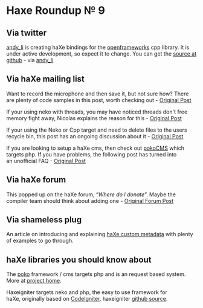 [_template]: ../templates/roundup.html
# Haxe Roundup № 9

## Via twitter
[andy_li][link 1] is creating haXe bindings for the [openframeworks][link 2] cpp library. It is under active development, so expect it to change. You can get the [source at github][link 3] - via [andy_li][link 4]

## Via haXe mailing list
Want to record the microphone and then save it, but not sure how? There are plenty of code samples in this post, worth checking out - [Original Post][link 5]

If your using neko with threads, you may have noticed threads don't free memory fight away, Nicolas explains the reason for this - [Original Post][link 6]

If your using the Neko or Cpp target and need to delete files to the users recycle bin, this post has an ongoing discussion about it - [Original Post][link 7]

If you are looking to setup a haXe cms, then check out [pokoCMS][link 8] which targets php. If you have problems, the following post has turned into an unofficial FAQ - [Original Post][link 9]

## Via haXe forum
This popped up on the haXe forum, “*Where do I donate*”. Maybe the compiler team should think about adding one - [Original Forum Post][link 10]

## Via shameless plug
An article on introducing and explaining [haXe custom metadata][link 11] with plenty of examples to go through.

## haXe libraries you should know about
The [poko][link 12] framework / cms targets php and is an request based system. More at [project home][link 13].

Haxeigniter targets neko and php, the easy to use framework for haXe, originally based on [CodeIgniter][link 14]. haxeigniter [github source][link 15].

[link 1]: http://twitter.com/andy_li "@andy_li"
[link 2]: http://www.openframeworks.cc/ "OpenFrameworks"
[link 3]: http://github.com/andyli/hxOpenFrameworks "Github haXe bindings for openframeworks cpp library"
[link 4]: http://twitter.com/andy_li "@andy_li"
[link 5]: http://haxe.1354130.n2.nabble.com/record-mp3-td5459895.html#a5459895 "Record Microphone in haXe - haXe Mailing List"
[link 6]: http://haxe.1354130.n2.nabble.com/Neko-memory-leak-td5477410.html#a5477410 "Neko server side and threads - haXe Mailing List"
[link 7]: http://haxe.1354130.n2.nabble.com/Neko-memory-leak-td5477410.html#a5477410 "haXe Neko / Cpp delete file to recycle bin - haXe Mailing List"
[link 8]: http://code.google.com/p/poko/ "pokoCMS Google Code"
[link 9]: http://haxe.1354130.n2.nabble.com/pokoCMS-td5481700.html#a5481700 "pokoCMS Questions and Answers - haXe Mailing List"
[link 10]: http://haxe.org/forum/thread/2132 "Where do I donate - haXe Mailing List"
[link 11]: http://blog.skialbainn.com/post/1047229079/haxe-2-06-metadata "Article on haXe custom metadata"
[link 12]: http://code.google.com/p/poko/ "poko framework / cms google code"
[link 13]: http://www.touchmypixel.com/?request=pokocms.Main "touchmypixel poko cms"
[link 14]: http://codeigniter.com/ "CodeIgniter"
[link 15]: http://github.com/ciscoheat/haxigniter "haxeigniter github source"

